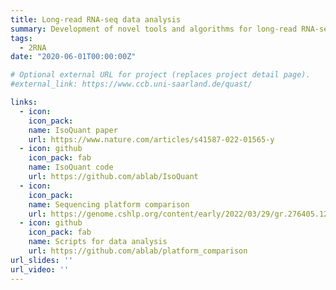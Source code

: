 ```yaml
---
title: Long-read RNA-seq data analysis
summary: Development of novel tools and algorithms for long-read RNA-sequencing data
tags:
  - 2RNA
date: "2020-06-01T00:00:00Z"

# Optional external URL for project (replaces project detail page).
#external_link: https://www.ccb.uni-saarland.de/quast/

links:
  - icon: 
    icon_pack: 
    name: IsoQuant paper
    url: https://www.nature.com/articles/s41587-022-01565-y
  - icon: github
    icon_pack: fab
    name: IsoQuant code
    url: https://github.com/ablab/IsoQuant
  - icon: 
    icon_pack: 
    name: Sequencing platform comparison
    url: https://genome.cshlp.org/content/early/2022/03/29/gr.276405.121
  - icon: github
    icon_pack: fab
    name: Scripts for data analysis
    url: https://github.com/ablab/platform_comparison
url_slides: ''
url_video: ''
---
```


